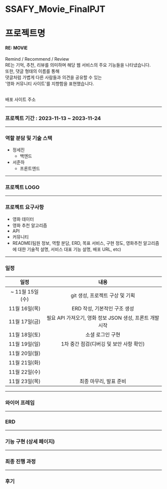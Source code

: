 # SSAFY_Movie_FinalPJT

# 프로젝트명

<h4>RE: MOVIE</h4>

Remind / Recommend / Review
</br>
RE는 기억, 추천, 리뷰를 의미하며 해당 웹 서비스의 주요 기능들을 나타냈습니다.
</br>
또한, 댓글 형태의 이름를 통해
</br>
댓글처럼 가볍게 다른 사람들과 의견을 공유할 수 있는
</br>
'영화 커뮤니티 사이트'를 지향함을 표현했습니다.

</br>
배포 사이트 주소

---

### 프로젝트 기간 : 2023-11-13 ~ 2023-11-24

---

### 역할 분담 및 기술 스택

- 정세진
  - 백엔드
- 서준하
  - 프론트엔드

---

### 프로젝트 LOGO

---

### 프로젝트 요구사항

  - 영화 데이터
  - 영화 추천 알고리즘
  - API
  - 커뮤니티
  - README(팀원 정보, 역할 분담, ERD, 목표 서비스, 구현 정도, 영화추천 알고리즘에 대한 기술적 설명, 서비스 대표 기능 설명, 배포 URL, etc)

---

### 일정

|      일정       |                           내용                           |
| :-------------: | :------------------------------------------------------: |
| ~ 11월 15일(수) |             git 생성, 프로젝트 구상 및 기획              |
|  11월 16일(목)  |               ERD 작성, 기본적인 구조 생성               |
|  11월 17일(금)  | 필요 API 가져오기, 영화 정보 JSON 생성, 프론트 개발 시작 |
|  11월 18일(토)  |                     소셜 로그인 구현                     |
|  11월 19일(일)  |         1차 중간 점검(디버깅 및 보안 사항 확인)          |
|  11월 20일(월)  |                                                          |
|  11월 21일(화)  |                                                          |
|  11월 22일(수)  |                                                          |
|  11월 23일(목)  |                  최종 마무리, 발표 준비                  |



---

### 와이어 프레임

---

### ERD

---

### 기능 구현 (상세 페이지)

---

### 최종 진행 과정

---

### 후기
